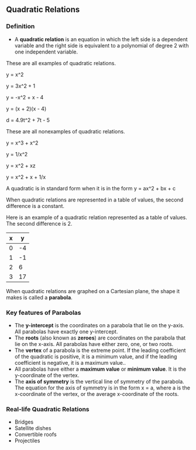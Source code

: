 Quadratic Relations
-------

### Definition

* A **quadratic relation** is an equation in which the left side is a dependent variable and the right side is equivalent to a polynomial of degree 2 with one independent variable.

These are all examples of quadratic relations.

y = x^2

y = 3x^2 + 1

y = -x^2 + x - 4

y = (x + 2)(x - 4)

d = 4.9t^2 + 7t - 5

These are all nonexamples of quadratic relations.

y = x^3 + x^2 

y = 1/x^2

y = x^2 + xz

y = x^2 + x + 1/x


A quadratic is in standard form when it is in the form y = ax^2 + bx + c

When quadratic relations are represented in a table of values, the second difference is a constant.

Here is an example of a quadratic relation represented as a table of values. The second difference is 2.

| x | y |
| --- | --- |
| 0 | -4 |
| 1 | -1 |
| 2 | 6 |
| 3 | 17 |

When quadratic relations are graphed on a Cartesian plane, the shape it makes is called a **parabola**.


### Key features of Parabolas 
* The **y-intercept** is the coordinates on a parabola that lie on the y-axis. All parabolas have exactly one y-intercept.
* The **roots** (also known as **zeroes**) are coordinates on the parabola that lie on the x-axis. All parabolas have either zero, one, or two roots. 
* The **vertex** of a parabola is the extreme point. If the leading coefficient of the quadratic is positive, it is a minimum value, and if the leading coefficient is negative, it is a maximum value.. 
* All parabolas have either a **maximum value** or **minimum value**. It is the y-coordinate of the vertex.
* The **axis of symmetry** is the vertical line of symmetry of the parabola. The equation for the axis of symmetry is in the form x = a, where a is the x-coordinate of the vertex, or the average x-coordinate of the roots.


### Real-life Quadratic Relations
* Bridges
* Satellite dishes
* Convertible roofs
* Projectiles